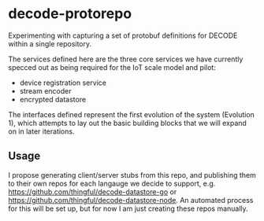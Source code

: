 # decode-protorepo

Experimenting with capturing a set of protobuf definitions for DECODE within
a single repository.

The services defined here are the three core services we have currently
specced out as being required for the IoT scale model and pilot:

* device registration service
* stream encoder
* encrypted datastore

The interfaces defined represent the first evolution of the system (Evolution
1), which attempts to lay out the basic building blocks that we will expand
on in later iterations.

## Usage

I propose generating client/server stubs from this repo, and publishing them
to their own repos for each langauge we decide to support, e.g.
https://github.com/thingful/decode-datastore-go or
https://github.com/thingful/decode-datastore-node. An automated process for
this will be set up, but for now I am just creating these repos manually.
